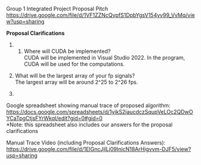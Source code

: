 Group 1 Integrated Project Proposal Pitch<br />
https://drive.google.com/file/d/1VF1ZZNcQvpfS1DpbYgsV154yv99_VvMq/view?usp=sharing

**Proposal Clarifications**

1. 1. Where will CUDA be implemented?<br />
CUDA will be implemented in Visual Studio 2022. In the program, CUDA will be used for the computations.

2. What will be the largest array of your fp signals?<br />
The largest array will be around 2^25 to 2^26 fps.

3. 
Google spreadsheet showing manual trace of proposed algorithm:<br />
https://docs.google.com/spreadsheets/d/1yikS2jaucdczSqupVeLOc2QDwOYCaTpgCtjsFYrWkqI/edit?gid=0#gid=0<br />
*Note: this spreadsheet also includes our answers for the proposal clarifications

Manual Trace Video (including Proposal Clarifications Answers):<br />
https://drive.google.com/file/d/1ElGncJjlLj09InicN18ArHigvvm-DJF5/view?usp=sharing
